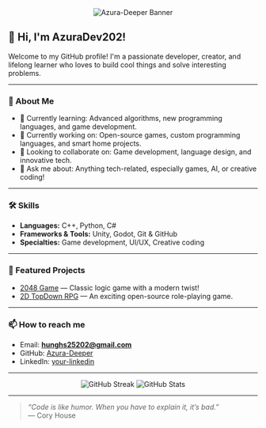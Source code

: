 <div align="center">
  <img src="https://capsule-render.vercel.app/api?type=waving&color=gradient&height=180&section=header&text=Azura-Deeper&fontSize=50&animation=fadeIn&fontAlignY=40" alt="Azura-Deeper Banner"/>
</div>

## 👋 Hi, I'm AzuraDev202!

Welcome to my GitHub profile! I'm a passionate developer, creator, and lifelong learner who loves to build cool things and solve interesting problems.

---

### 🚀 About Me

- 🌱 Currently learning: Advanced algorithms, new programming languages, and game development.
- 🔭 Currently working on: Open-source games, custom programming languages, and smart home projects.
- 👯 Looking to collaborate on: Game development, language design, and innovative tech.
- 💬 Ask me about: Anything tech-related, especially games, AI, or creative coding!

---

### 🛠️ Skills

- **Languages:** C++, Python, C#
- **Frameworks & Tools:** Unity, Godot, Git & GitHub
- **Specialties:** Game development, UI/UX, Creative coding

---

### 🌟 Featured Projects

- [2048 Game](https://github.com/Azura-Deeper/2048_Game) — Classic logic game with a modern twist!
- [2D TopDown RPG](https://github.com/Azura-Deeper/2D_TopDown_RPG) — An exciting open-source role-playing game.

---

### 📫 How to reach me

- Email: **hunghs25202@gmail.com**
- GitHub: [Azura-Deeper](https://github.com/Azura-Deeper)
- LinkedIn: [your-linkedin](https://linkedin.com/in/your-linkedin)

---

<div align="center">
  <img src="https://github-readme-streak-stats.herokuapp.com/?user=Azura-Deeper&theme=dark" alt="GitHub Streak"/>
  <img src="https://github-readme-stats.vercel.app/api?username=Azura-Deeper&show_icons=true&hide=prs&count_private=true&theme=dark" alt="GitHub Stats"/>
</div>

---

> _“Code is like humor. When you have to explain it, it’s bad.”_  
> — Cory House
